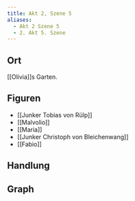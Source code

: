 ```yaml
---
title: Akt 2, Szene 5
aliases:
  - Akt 2 Szene 5
  - 2. Akt 5. Szene
---
```

## Ort
[[Olivia]]s Garten.

## Figuren
- [[Junker Tobias von Rülp]]
- [[Malvolio]]
- [[Maria]]
- [[Junker Christoph von Bleichenwang]]
- [[Fabio]]

## Handlung

## Graph
<iframe id="graphiframe" width=100% height=550 style="border: 0"></iframe>

<script>
var iframe = document.getElementById('graphiframe');
iframe.src = 'https://catchears.github.io/was-ihr-wollt-graphs/act-2/act-2-scene-5-' + document.documentElement.getAttribute('saved-theme');
</script>
